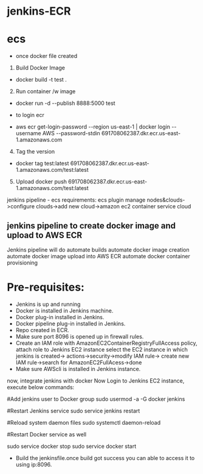# jenkins-ECR
# ecs

- once docker file created
1. Build Docker Image
- docker build -t test .

2. Run container /w image
- docker run -d --publish 8888:5000 test

- to login ecr
- aws ecr get-login-password --region us-east-1 | docker login --username AWS --password-stdin 691708062387.dkr.ecr.us-east-1.amazonaws.com
4. Tag the version
- docker tag test:latest 691708062387.dkr.ecr.us-east-1.amazonaws.com/test:latest
5. Upload
docker push 691708062387.dkr.ecr.us-east-1.amazonaws.com/test:latest

jenkins pipeline - ecs
requirements:
ecs plugin
manage nodes&clouds->configure clouds->add new cloud->amazon ec2 container service cloud



## jenkins pipeline to create docker image and upload to AWS ECR


 
Jenkins pipeline will do
automate builds
automate docker image creation
automate docker image upload into AWS ECR
automate docker container provisioning

# Pre-requisites:
- Jenkins is up and running
- Docker is installed in Jenkins machine.
- Docker plug-in installed in Jenkins.
- Docker pipeline plug-in installed in Jenkins.
- Repo created in ECR.
- Make sure port 8096 is opened up in firewall rules. 
- Create an IAM role with AmazonEC2ContainerRegistryFullAccess policy, attach role to Jenkins EC2 instance
select the EC2 instance in which jenkins is created-> actions->security->modify IAM rule-> create new IAM rule->search for AmazonEC2FullAcess->done
-  Make sure AWScli is installed in Jenkins instance.
 
now, integrate jenkins with docker
Now Login to Jenkins EC2 instance, execute below commands:

#Add jenkins user to Docker group
sudo usermod -a -G docker jenkins

#Restart Jenkins service
sudo service jenkins restart

#Reload system daemon files
sudo systemctl daemon-reload

#Restart Docker service as well

sudo service docker stop
sudo service docker start

- Build the jenkinsfile.once build got success you can able to access it to using ip:8096.
